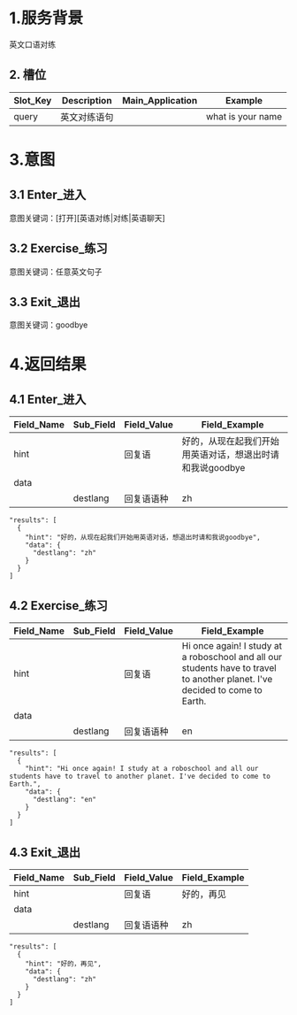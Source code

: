 # 1.服务背景

英文口语对练

## 2. 槽位

| Slot\_Key | Description | Main\_Application | Example |
| --- | --- | --- | --- |
| query | 英文对练语句 |  | what is your name |

# 3.意图

## 3.1 Enter\_进入

意图关键词：[打开][英语对练|对练|英语聊天]

## 3.2 Exercise\_练习

意图关键词：任意英文句子

## 3.3 Exit\_退出

意图关键词：goodbye

# 4.返回结果

## 4.1 Enter\_进入

| **Field\_Name** | **Sub\_Field** | **Field\_Value** | **Field\_Example** |
| --- | --- | --- | --- |
| hint |  | 回复语 | 好的，从现在起我们开始用英语对话，想退出时请和我说goodbye |
| data |  |  |  |
|  | destlang | 回复语语种 | zh |

```
"results": [
  {
    "hint": "好的，从现在起我们开始用英语对话，想退出时请和我说goodbye",
    "data": {
      "destlang": "zh"
    }
  }
]
```

## 4.2 Exercise\_练习

| **Field\_Name** | **Sub\_Field** | **Field\_Value** | **Field\_Example** |
| --- | --- | --- | --- |
| hint |  | 回复语 | Hi once again! I study at a roboschool and all our students have to travel to another planet. I've decided to come to Earth. |
| data |  |  |  |
|  | destlang | 回复语语种 | en |

```
"results": [
  {
    "hint": "Hi once again! I study at a roboschool and all our students have to travel to another planet. I've decided to come to Earth.",
    "data": {
      "destlang": "en"
    }
  }
]
```

## 4.3 Exit\_退出

| **Field\_Name** | **Sub\_Field** | **Field\_Value** | **Field\_Example** |
| --- | --- | --- | --- |
| hint |  | 回复语 | 好的，再见 |
| data |  |  |  |
|  | destlang | 回复语语种 | zh |

```
"results": [
  {
    "hint": "好的，再见",
    "data": {
      "destlang": "zh"
    }
  }
]
```
